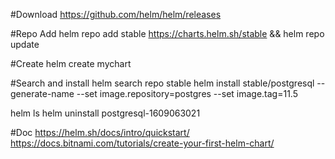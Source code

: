#Download
https://github.com/helm/helm/releases

#Repo Add
helm repo add stable https://charts.helm.sh/stable && helm repo update

#Create
helm create mychart
                                           
#Search and install
helm search repo stable
helm install stable/postgresql --generate-name --set image.repository=postgres --set image.tag=11.5

helm ls
helm uninstall postgresql-1609063021
                                
#Doc
https://helm.sh/docs/intro/quickstart/
https://docs.bitnami.com/tutorials/create-your-first-helm-chart/

